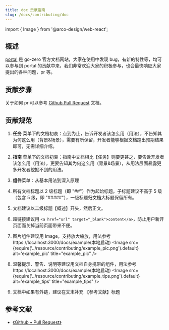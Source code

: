 ```yaml
---
title: doc 贡献指南
slug: /docs/contributing/doc
---
```


import { Image } from '@arco-design/web-react';

## 概述

<a href="https://github.com/zeromicro/portal" target="_blank">portal</a> 是 go-zero 官方文档网站，大家在使用中发现 bug，有新的特性等，均可以参与到 portal 的贡献中来，我们非常欢迎大家的积极参与，也会最快响应大家提出的各种问题，pr 等。

## 贡献步骤

关于如何 pr 可以参考 <a href="https://docs.github.com/en/github/collaborating-with-issues-and-pull-requests/proposing-changes-to-your-work-with-pull-requests" target="_blank">Github Pull Request</a> 文档。

## 贡献规范

1. **任务** 菜单下的文档初衷：点到为止，告诉开发者该怎么用（用法），不告知其为何这么用（背景&场景），需要有所保留，开发者能够根据文档跑出预期结果即可，无需详细介绍。
2. **指南** 菜单下的文档初衷：指南中文档相比【任务】则要更甚之，要告诉开发者该怎么用（用法），更要告知其为何这么用（背景&场景），从用法层面暴露更多开发者挖掘不到的用法。
3. **组件**菜单：从基本用法到深入原理
4. 所有文档标题以 2 级标题（即 "##"）作为起始标题，子标题建议不高于 5 级（包含 5 级，即 "#####"），一级标题归文档大标题保留所有。
5. 文档建议以二级标题【概述】开头，然后正文。
6. 超链接建议用 `<a href="url" target="_blank">content</a>`，防止用户新开页面而关掉当前页面带来不便。
7. 图片组件建议用 Image，支持放大缩放，用法参考 https://localhost:3000/docs/example(本地启动)
<Image
      src={require('../resource/contributing/example_pic.png').default}
      alt='example_pic'
      title="example_pic"
/>

8. 温馨提示、警告、说明等建议用文档自身携带的组件，用法参考 https://localhost:3000/docs/example(本地启动)
<Image
      src={require('../resource/contributing/example_tips.png').default}
      alt='example_tips'
      title="example_tips"
/>

9. 文档中如果有外链，建议在文末补充 【参考文献】标题

## 参考文献

- <a href="https://docs.github.com/en/github/collaborating-with-issues-and-pull-requests/proposing-changes-to-your-work-with-pull-requests" target="_blank">《Github • Pull Request》</a>